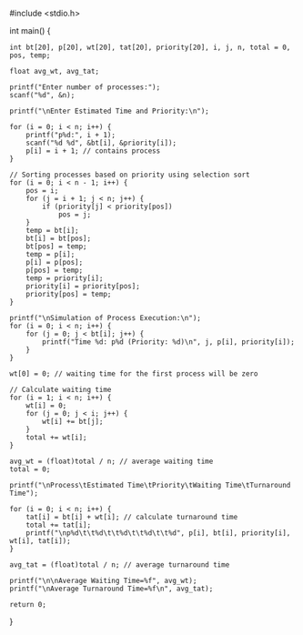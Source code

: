 
#include <stdio.h>

int main() {

    int bt[20], p[20], wt[20], tat[20], priority[20], i, j, n, total = 0, pos, temp;

    float avg_wt, avg_tat;

    printf("Enter number of processes:");
    scanf("%d", &n);

    printf("\nEnter Estimated Time and Priority:\n");

    for (i = 0; i < n; i++) {
        printf("p%d:", i + 1);
        scanf("%d %d", &bt[i], &priority[i]);
        p[i] = i + 1; // contains process
    }

    // Sorting processes based on priority using selection sort
    for (i = 0; i < n - 1; i++) {
        pos = i;
        for (j = i + 1; j < n; j++) {
            if (priority[j] < priority[pos])
                pos = j;
        }
        temp = bt[i];
        bt[i] = bt[pos];
        bt[pos] = temp;
        temp = p[i];
        p[i] = p[pos];
        p[pos] = temp;
        temp = priority[i];
        priority[i] = priority[pos];
        priority[pos] = temp;
    }

    printf("\nSimulation of Process Execution:\n");
    for (i = 0; i < n; i++) {
        for (j = 0; j < bt[i]; j++) {
            printf("Time %d: p%d (Priority: %d)\n", j, p[i], priority[i]);
        }
    }

    wt[0] = 0; // waiting time for the first process will be zero

    // Calculate waiting time
    for (i = 1; i < n; i++) {
        wt[i] = 0;
        for (j = 0; j < i; j++) {
            wt[i] += bt[j];
        }
        total += wt[i];
    }

    avg_wt = (float)total / n; // average waiting time
    total = 0;

    printf("\nProcess\tEstimated Time\tPriority\tWaiting Time\tTurnaround Time");

    for (i = 0; i < n; i++) {
        tat[i] = bt[i] + wt[i]; // calculate turnaround time
        total += tat[i];
        printf("\np%d\t\t%d\t\t%d\t\t%d\t\t%d", p[i], bt[i], priority[i], wt[i], tat[i]);
    }

    avg_tat = (float)total / n; // average turnaround time

    printf("\n\nAverage Waiting Time=%f", avg_wt);
    printf("\nAverage Turnaround Time=%f\n", avg_tat);

    return 0;
}
